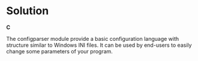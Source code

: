 # Solution

**C**

The configparser module provide a basic configuration language with structure similar to Windows INI files. It can be used
by end-users to easily change some parameters of your program.
